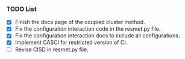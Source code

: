 ### TODO List

- [x] Finish the docs page of the coupled cluster method.
- [x] Fix the configuration interaction code in the resmet.py file.
- [x] Fix the configuration interaction docs to include all configurations.
- [x] Implement CASCI for restricted version of CI.
- [ ] Revise CISD in resmet.py file.
